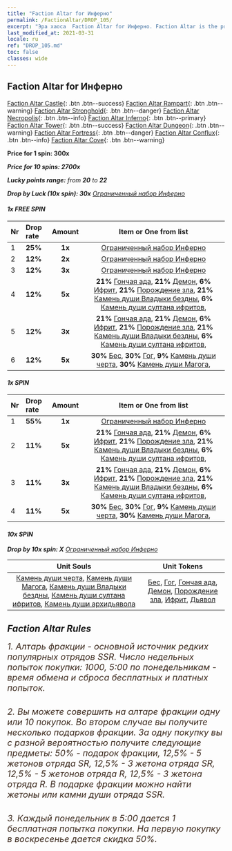 ```yaml
---
title: "Faction Altar for Инферно"
permalink: /FactionAltar/DROP_105/
excerpt: "Эра хаоса  Faction Altar for Инферно. Faction Altar is the primary method for obtaining SSR units from the popular faction. Limited to 1,000 purchases each week. The popular faction changes at 05:00 every Monday. Purchase attempts and free purchase attempts will also reset then."
last_modified_at: 2021-03-31
locale: ru
ref: "DROP_105.md"
toc: false
classes: wide
---
```


##  Faction Altar for **Инферно**

  [Faction Altar Castle](/ru/FactionAltar/DROP_101/){: .btn .btn--success} [Faction Altar Rampart](/ru/FactionAltar/DROP_102/){: .btn .btn--warning} [Faction Altar Stronghold](/ru/FactionAltar/DROP_103/){: .btn .btn--danger} [Faction Altar Necropolis](/ru/FactionAltar/DROP_104/){: .btn .btn--info} [Faction Altar Inferno](/ru/FactionAltar/DROP_105/){: .btn .btn--primary} [Faction Altar Tower](/ru/FactionAltar/DROP_106/){: .btn .btn--success} [Faction Altar Dungeon](/ru/FactionAltar/DROP_107/){: .btn .btn--warning} [Faction Altar Fortress](/ru/FactionAltar/DROP_108/){: .btn .btn--danger} [Faction Altar Conflux](/ru/FactionAltar/DROP_109/){: .btn .btn--info} [Faction Altar Cove](/ru/FactionAltar/DROP_112/){: .btn .btn--warning} 

  **Price for 1 spin: 300x** <i class="fas fa-gem"/>

  **Price for 10 spins: 2700x** <i class="fas fa-gem"/>

  **Lucky points range:** from **20** to **22**

  **Drop by Luck (10x spin): 30x** [Ограниченный набор Инферно](/ru/Items/con_2104/)

####  1x FREE SPIN 

  |    Nr    |  Drop rate  |  Amount   |   Item or One from list  |
  |:---------|:------------|:---------:|:------------------------:|
  | 1 | **25%** | **1x** | [Ограниченный набор Инферно](/ru/Items/con_2104/) |
  | 2 | **12%** | **2x** | [Ограниченный набор Инферно](/ru/Items/con_2104/) |
  | 3 | **12%** | **3x** | [Ограниченный набор Инферно](/ru/Items/con_2104/) |
  | 4 | **12%** | **5x** |  **21%** [Гончая ада](/ru/Items/unt_228/),  **21%** [Демон](/ru/Items/unt_229/),  **6%** [Ифрит](/ru/Items/unt_231/),  **21%** [Порождение зла](/ru/Items/unt_230/),  **21%** [Камень души Владыки бездны](/ru/Items/unt_316/),  **6%** [Камень души султана ифритов](/ru/Items/unt_317/),  |
  | 5 | **12%** | **3x** |  **21%** [Гончая ада](/ru/Items/unt_228/),  **21%** [Демон](/ru/Items/unt_229/),  **6%** [Ифрит](/ru/Items/unt_231/),  **21%** [Порождение зла](/ru/Items/unt_230/),  **21%** [Камень души Владыки бездны](/ru/Items/unt_316/),  **6%** [Камень души султана ифритов](/ru/Items/unt_317/),  |
  | 6 | **12%** | **5x** |  **30%** [Бес](/ru/Items/unt_226/),  **30%** [Гог](/ru/Items/unt_227/),  **9%** [Камень души черта](/ru/Items/unt_313/),  **30%** [Камень души Магога](/ru/Items/unt_314/),  |


####  1x SPIN 

  |    Nr    |  Drop rate  |  Amount   |   Item or One from list  |
  |:---------|:------------|:---------:|:------------------------:|
  | 1 | **55%** | **1x** | [Ограниченный набор Инферно](/ru/Items/con_2104/) |
  | 2 | **11%** | **5x** |  **21%** [Гончая ада](/ru/Items/unt_228/),  **21%** [Демон](/ru/Items/unt_229/),  **6%** [Ифрит](/ru/Items/unt_231/),  **21%** [Порождение зла](/ru/Items/unt_230/),  **21%** [Камень души Владыки бездны](/ru/Items/unt_316/),  **6%** [Камень души султана ифритов](/ru/Items/unt_317/),  |
  | 3 | **11%** | **3x** |  **21%** [Гончая ада](/ru/Items/unt_228/),  **21%** [Демон](/ru/Items/unt_229/),  **6%** [Ифрит](/ru/Items/unt_231/),  **21%** [Порождение зла](/ru/Items/unt_230/),  **21%** [Камень души Владыки бездны](/ru/Items/unt_316/),  **6%** [Камень души султана ифритов](/ru/Items/unt_317/),  |
  | 4 | **11%** | **5x** |  **30%** [Бес](/ru/Items/unt_226/),  **30%** [Гог](/ru/Items/unt_227/),  **9%** [Камень души черта](/ru/Items/unt_313/),  **30%** [Камень души Магога](/ru/Items/unt_314/),  |


####  10x SPIN 

  **Drop by 10x spin: X** [Ограниченный набор Инферно](/ru/Items/con_2104/)

  |    Unit Souls    |  Unit Tokens  |
  |:----------------:|:-------------:|
  | [Камень души черта](/ru/Items/unt_313/), [Камень души Магога](/ru/Items/unt_314/), [Камень души Владыки бездны](/ru/Items/unt_316/), [Камень души султана ифритов](/ru/Items/unt_317/), [Камень души архидьявола](/ru/Items/unt_318/) | [Бес](/ru/Items/unt_226/), [Гог](/ru/Items/unt_227/), [Гончая ада](/ru/Items/unt_228/), [Демон](/ru/Items/unt_229/), [Порождение зла](/ru/Items/unt_230/), [Ифрит](/ru/Items/unt_231/), [Дьявол](/ru/Items/unt_232/) |



## Faction Altar Rules

  <span style="color: #3c2a1e;font-size:20px">1. Алтарь фракции - основной источник редких популярных отрядов SSR. Число недельных попыток покупки: 1000, 5:00 по понедельникам - время обмена и сброса бесплатных и платных попыток.</span><br/>

<br/>  <span style="color: #3c2a1e;font-size:20px">2. Вы можете совершить на алтаре фракции одну или 10 покупок. Во втором случае вы получите несколько подарков фракции. За одну покупку вы с разной вероятностью получите следующие предметы: 50% - подарок фракции, 12,5% - 5 жетонов отряда SR, 12,5% - 3 жетона отряда SR, 12,5% - 5 жетонов отряда R, 12,5% - 3 жетона отряда R. В подарке фракции можно найти жетоны или камни души отряда SSR.</span>

<br/>  <span style="color: #3c2a1e;font-size:20px">3. Каждый понедельник в 5:00 дается 1 бесплатная попытка покупки. На первую покупку в воскресенье дается скидка 50%.</span><br/>

<br/>